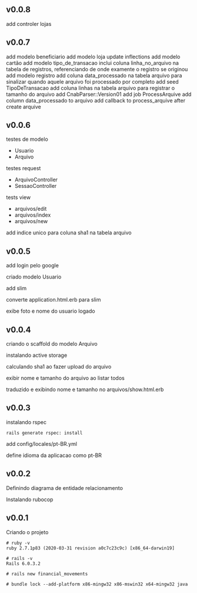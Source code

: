 ## v0.0.8

add controler lojas

## v0.0.7

add modelo beneficiario
add modelo loja
update inflections
add modelo cartão
add modelo tipo_de_transacao
inclui coluna linha_no_arquivo na tabela de registros, referenciando de onde examente o registro se originou
add modelo registro
add coluna data_processado na tabela arquivo para sinalizar quando aquele arquivo foi processado por completo
add seed TipoDeTransacao
add coluna linhas na tabela arquivo para registrar o tamanho do arquivo
add CnabParser::Version01
add job ProcessArquive
add column data_processado to arquivo
add callback to process_arquive after create arquive

## v0.0.6

testes de modelo

 * Usuario
 * Arquivo

testes request

  * ArquivoController
  * SessaoController

tests view

  * arquivos/edit
  * arquivos/index
  * arquivos/new

add indice unico para coluna sha1 na tabela arquivo

## v0.0.5

add login pelo google

criado modelo Usuario

add slim

converte application.html.erb para slim

exibe foto e nome do usuario logado

## v0.0.4

criando o scaffold do modelo Arquivo

instalando active storage

calculando sha1 ao fazer upload do arquivo

exibir nome e tamanho do arquivo ao listar todos

traduzido e exibindo nome e tamanho no arquivos/show.html.erb

## v0.0.3

instalando rspec

```
rails generate rspec: install
```

add config/locales/pt-BR.yml

define idioma da aplicacao como pt-BR

## v0.0.2

Definindo diagrama de entidade relacionamento

Instalando rubocop

## v0.0.1

Criando o projeto

```
# ruby -v
ruby 2.7.1p83 (2020-03-31 revision a0c7c23c9c) [x86_64-darwin19]

# rails -v
Rails 6.0.3.2

# rails new financial_movements

# bundle lock --add-platform x86-mingw32 x86-mswin32 x64-mingw32 java
```
